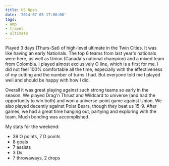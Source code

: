 ```yaml
---
title: US Open
date: '2014-07-05 17:00:00'
tags:
- amp
- travel
- ultimate
---
```


Played 3 days (Thurs-Sat) of high-level ultimate in the Twin Cities. It was like having an early Nationals. The top 6 teams from last year's nationals were here, as well as Union (Canada's national champion) and a mixed team from Colombia. I played almost exclusively O line, which is a first for me. I did not feel 100% comfortable all the time, especially with the effectiveness of my cutting and the number of turns I had. But everyone told me I played well and should be happy with how I did. 

Overall it was great playing against such strong teams so early in the season. We played Drag'n Thrust and Wildcard to universe (and had the opportunity to win both) and won a universe-point game against Union. We also played decently against Polar Bears, though they beat us 15-9. After games, we had a great time hanging out, partying and exploring with the team. Much bonding was accomplished.


My stats for the weekend:

- 39 O points, 7 D points
- 8 goals
- 7 assists
- 3 Ds
- 7 throwaways, 2 drops


